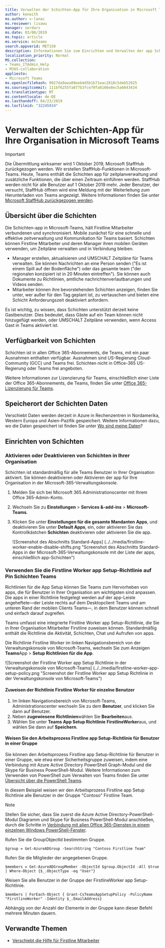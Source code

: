 ```yaml
---
title: Verwalten der Schichten-App für Ihre Organisation in Microsoft Teams
author: kenwith
ms.author: v-lanac
ms.reviewer: lisawu
manager: serdars
ms.date: 03/08/2019
ms.topic: article
ms.service: msteams
search.appverid: MET150
description: Informationen Sie zum Einrichten und Verwalten der app Schichten in Teams für Firstline Mitarbeiter in Ihrer Organisation.
localization_priority: Normal
MS.collection:
- Teams_ITAdmin_Help
- M365-collaboration
appliesto:
- Microsoft Teams
ms.openlocfilehash: 9927da9aea89eeb4d5b1b71eac2818c5deb52925
ms.sourcegitcommit: 111bf6255fa877b3fce70fa8166e8ec5a6643434
ms.translationtype: MT
ms.contentlocale: de-DE
ms.lasthandoff: 04/23/2019
ms.locfileid: "32245934"
---
```

# <a name="manage-the-shifts-app-for-your-organization-in-microsoft-teams"></a>Verwalten der Schichten-App für Ihre Organisation in Microsoft Teams

> [!IMPORTANT]
> Die Übermittlung wirksamer wird 1 Oktober 2019, Microsoft StaffHub zurückgezogen werden. Wir erstellen StaffHub-Funktionen in Microsoft-Teams. Heute, Teams enthält die Schichten app für zeitplanverwaltung und zusätzliche Funktionen, die über einen Zeitraum einführen werden. StaffHub werden nicht für alle Benutzer auf 1 Oktober 2019 mehr. Jeder Benutzer, der versucht, StaffHub öffnen wird eine Meldung mit der Weiterleitung zum Herunterladen von Teams angezeigt. Weitere Informationen finden Sie unter [Microsoft StaffHub zurückgezogen werden](microsoft-staffhub-to-be-retired.md).  

## <a name="overview-of-shifts"></a>Übersicht über die Schichten
Die Schichten-app in Microsoft-Teams, hält Firstline Mitarbeiter verbundenen und synchronisiert. Mobile zunächst für eine schnelle und effektive zeitverwaltung und Kommunikation für Teams basiert. Schichten können Firstline Mitarbeiter und deren Manager ihren mobilen Geräten verwenden, um Zeitpläne verwalten und in Verbindung bleiben. 

- Manager erstellen, aktualisieren und UMSCHALT Zeitpläne für Teams verwalten. Sie können Nachrichten an eine Person senden ("Es ist einem Spill auf der Bodenfläche") oder das gesamte team ("der regionalen konzipiert ist in 20 Minuten eintreffen"). Sie können auch Dokumente zu Richtlinien, amtliche nachrichtenverlautbarungen und Videos senden. 
- Mitarbeiter können ihre bevorstehenden Schichten anzeigen, finden Sie unter, wer außer für den Tag geplant ist, zu vertauschen und bieten eine Schicht Anforderungszeit deaktiviert anfordern. 

Es ist wichtig, zu wissen, dass Schichten unterstützt derzeit keine Gastbenutzer. Dies bedeutet, dass Gäste auf ein Team können nicht hinzugefügt werden, oder UMSCHALT Zeitpläne verwenden, wenn Access Gast in Teams aktiviert ist. 

## <a name="availability-of-shifts"></a>Verfügbarkeit von Schichten

Schichten ist in allen Office 365-Abonnements, die Teams, mit ein paar Ausnahmen enthalten verfügbar. Ausnahmen sind US-Regierung Cloud-Community (GCC) und Teams frei. Schichten nicht in Office-365 US-Regierung oder Teams frei angeboten.

Weitere Informationen zur Lizenzierung für Teams, einschließlich einer Liste der Office 365-Abonnements, die Teams, finden Sie unter [Office 365-Lizenzierung für Teams](../../Office-365-licensing.md).

## <a name="location-of-shifts-data"></a>Speicherort der Schichten Daten

Verschiebt Daten werden derzeit in Azure in Rechenzentren in Nordamerika, Western Europa und Asien-Pazifik gespeichert. Weitere Informationen dazu, wo die Daten gespeichert ist finden Sie unter [Wo sind meine Daten](http://o365datacentermap.azurewebsites.net/)?

## <a name="set-up-shifts"></a>Einrichten von Schichten

### <a name="enable-or-disable-shifts-in-your-organization"></a>Aktivieren oder Deaktivieren von Schichten in Ihrer Organisation

Schichten ist standardmäßig für alle Teams Benutzer in Ihrer Organisation aktiviert. Sie können deaktivieren oder Aktivieren der app für Ihre Organisation in der Microsoft-365-Verwaltungskonsole.

1. Melden Sie sich bei Microsoft 365 Administrationscenter mit Ihrem Office 365-Admin-Konto.
2. Wechseln Sie zu **Einstellungen** > **Services &-add-ins** > **Microsoft-Teams**. 
3. Klicken Sie unter **Einstellungen für die gesamte Mandanten** **Apps**, und deaktivieren Sie unter **Default Apps**, ein, oder aktivieren Sie das Kontrollkästchen **Schichten** deaktivieren oder aktivieren Sie die app. 

    ![Screenshot des Abschnitts Standard-Apps] (../../media/firstline-worker-enable-disable-shifts.png "Screenshot des Abschnitts Standard-Apps in der Microsoft-365-Verwaltungskonsole mit der Liste der apps, einschließlich app-Schichten")

### <a name="use-the-firstline-worker-app-setup-policy-to-pin-shifts-to-teams"></a>Verwenden Sie die Firstline Worker app Setup-Richtlinie auf Pin Schichten Teams

Richtlinien für die App Setup können Sie Teams zum Hervorheben von apps, die für Benutzer in Ihrer Organisation am wichtigsten sind anpassen. Die apps in einer Richtlinie festgelegt werden auf der app-Leiste angeheftete&mdash;der Leiste rechts auf dem Desktopclient Teams und am unteren Rand der mobilen Clients Teams&mdash;, in dem Benutzer können schnell und einfach darauf zugreifen. 
 
Teams umfasst eine integrierte Firstline Worker app Setup-Richtlinie, die Sie in Ihrer Organisation Mitarbeiter Firstline zuweisen können. Standardmäßig enthält die Richtlinie die Aktivität, Schichten, Chat und Aufrufen von apps. 

Die Richtlinie Firstline Worker im linken Navigationsbereich von der Verwaltungskonsole von Microsoft-Teams, wechseln Sie zum Anzeigen **Teams**App > **Setup Richtlinien für die App**.

![Screenshot der Firstline Worker app Setup Richtlinie in der Verwaltungskonsole von Microsoft-Teams] (../../media/firstline-worker-app-setup-policy.png "Screenshot der Firstline Worker app Setup Richtlinie in der Verwaltungskonsole von Microsoft-Teams")

#### <a name="assign-the-firstline-worker-policy-to-individual-users"></a>Zuweisen der Richtlinie Firstline Worker für einzelne Benutzer

1. Im linken Navigationsbereich von Microsoft-Teams, Administrationscenter wechseln Sie zu dem **Benutzer**, und klicken Sie dann auf Benutzer.
2. Neben **zugewiesene Richtlinien**wählen Sie **Bearbeiten**aus.
3. Wählen Sie unter **Teams App Setup Richtlinie** **FirstlineWorker**aus, und wählen Sie dann auf **Speichern**.

#### <a name="assign-the-firstline-worker-app-setup-policy-to-users-in-a-group"></a>Weisen Sie den Arbeitsprozess Firstline app Setup-Richtlinie für Benutzer in einer Gruppe

Sie können den Arbeitsprozess Firstline app Setup-Richtlinie für Benutzer in einer Gruppe, wie etwa einer Sicherheitsgruppe zuweisen, indem eine Verbindung mit Azure Active Directory PowerShell Graph-Modul und die Skype für Business PowerShell-Modul. Weitere Informationen zum Verwenden von PowerShell zum Verwalten von Teams finden Sie unter [Übersicht über die PowerShell Teams](../../teams-powershell-overview.md).

In diesem Beispiel weisen wir den Arbeitsprozess Firstline app Setup Richtlinie alle Benutzer in der Gruppe "Contoso" Firstline Team.

> [!NOTE]
> Stellen Sie sicher, dass Sie zuerst die Azure Active Directory-PowerShell-Modul Diagramm und Skype für Business PowerShell-Modul anschließen, durch die Schritte in [Verbindung mit allen Office 365-Diensten in einem einzelnen Windows PowerShell-Fenster](https://docs.microsoft.com/office365/enterprise/powershell/connect-to-all-office-365-services-in-a-single-windows-powershell-window).

Rufen Sie die GroupObjectId bestimmten Gruppe.
```
$group = Get-AzureADGroup -SearchString "Contoso Firstline Team"
```
Rufen Sie die Mitglieder der angegebenen Gruppe.
```
$members = Get-AzureADGroupMember -ObjectId $group.ObjectId -All $true | Where-Object {$_.ObjectType -eq "User"}
```
Weisen Sie alle Benutzer in der Gruppe der FirstlineWorker app Setup-Richtlinie.
```
$members | ForEach-Object { Grant-CsTeamsAppSetupPolicy -PolicyName "FirstlineWorker" -Identity $_.EmailAddress}
``` 
Abhängig von der Anzahl der Elemente in der Gruppe kann dieser Befehl mehrere Minuten dauern.

## <a name="related-topics"></a>Verwandte Themen
- [Verschiebt die Hilfe für Firstline Mitarbeiter](https://support.office.com/article/apps-and-services-cc1fba57-9900-4634-8306-2360a40c665b)
